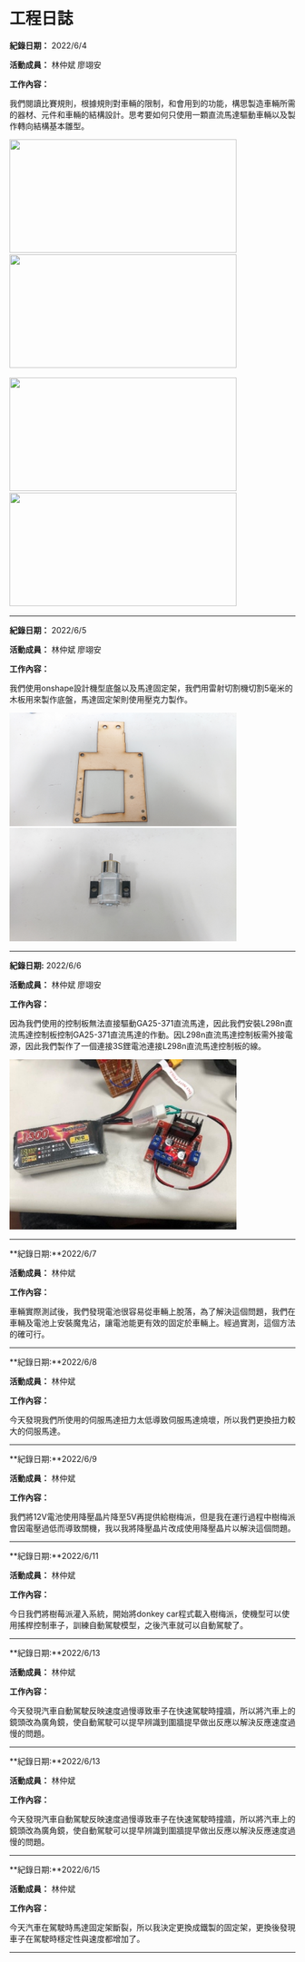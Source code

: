# 工程日誌

**紀錄日期：** 2022/6/4

**活動成員：** 林仲斌 廖翊安

**工作內容：**

我們閱讀比賽規則，根據規則對車輛的限制，和會用到的功能，構思製造車輛所需的器材、元件和車輛的結構設計。思考要如何只使用一顆直流馬達驅動車輛以及製作轉向結構基本雛型。

<img src="https://user-images.githubusercontent.com/106851896/172031276-6a408fec-511a-47a5-b74f-9277aee1894b.JPG" width="400" height="200"/><br/>  <img src="https://user-images.githubusercontent.com/106851896/176984586-d9094acf-c13c-4dc4-bf20-022f951bf5ed.jpg" width="400" height="200"/><br/>

<img src= "https://user-images.githubusercontent.com/106851896/172031276-6a408fec-511a-47a5-b74f-9277aee1894b.JPG" width="400" height="200">  <img src= "https://user-images.githubusercontent.com/106851896/176984586-d9094acf-c13c-4dc4-bf20-022f951bf5ed.jpg" width="400" height="200"><br/>

*****
**紀錄日期：** 2022/6/5

**活動成員：** 林仲斌 廖翊安

**工作內容：**

我們使用onshape設計機型底盤以及馬達固定架，我們用雷射切割機切割5毫米的木板用來製作底盤，馬達固定架則使用壓克力製作。

<img src= "https://github.com/2008linchungpin/Future_Engineer/blob/main/photo/DSC_0013.JPG" width="400" height="200">  <img src= "https://github.com/2008linchungpin/Future_Engineer/blob/main/photo/DSC_0014.JPG" width="400" height="200"><br/>
*****
**紀錄日期:** 2022/6/6

**活動成員：** 林仲斌 廖翊安

**工作內容：**

因為我們使用的控制板無法直接驅動GA25-371直流馬達，因此我們安裝L298n直流馬達控制板控制GA25-371直流馬達的作動。因L298n直流馬達控制板需外接電源，因此我們製作了一個連接3S鋰電池連接L298n直流馬達控制板的線。

<img src= "https://github.com/2008linchungpin/Future_Engineer/blob/main/photo/123.jpg" width="400" height="300">

*****

**紀錄日期:**2022/6/7

**活動成員：** 林仲斌

**工作內容：**

車輛實際測試後，我們發現電池很容易從車輛上脫落，為了解決這個問題，我們在車輛及電池上安裝魔鬼沾，讓電池能更有效的固定於車輛上。經過實測，這個方法的確可行。

*****

**紀錄日期:**2022/6/8

**活動成員：** 林仲斌

**工作內容：**

今天發現我們所使用的伺服馬達扭力太低導致伺服馬達燒壞，所以我們更換扭力較大的伺服馬達。

*****

**紀錄日期:**2022/6/9

**活動成員：** 林仲斌

**工作內容：**

我們將12V電池使用降壓晶片降至5V再提供給樹梅派，但是我在運行過程中樹梅派會因電壓過低而導致關機，我以我將降壓晶片改成使用降壓晶片以解決這個問題。

*****

**紀錄日期:**2022/6/11

**活動成員：** 林仲斌

**工作內容：**

今日我們將樹莓派灌入系統，開始將donkey car程式載入樹梅派，使機型可以使用搖桿控制車子，訓練自動駕駛模型，之後汽車就可以自動駕駛了。

*****

**紀錄日期:**2022/6/13

**活動成員：** 林仲斌

**工作內容：**

今天發現汽車自動駕駛反映速度過慢導致車子在快速駕駛時撞牆，所以將汽車上的鏡頭改為廣角鏡，使自動駕駛可以提早辨識到圍牆提早做出反應以解決反應速度過慢的問題。

*****

**紀錄日期:**2022/6/13

**活動成員：** 林仲斌

**工作內容：**

今天發現汽車自動駕駛反映速度過慢導致車子在快速駕駛時撞牆，所以將汽車上的鏡頭改為廣角鏡，使自動駕駛可以提早辨識到圍牆提早做出反應以解決反應速度過慢的問題。

*****


**紀錄日期:**2022/6/15

**活動成員：** 林仲斌

**工作內容：**

今天汽車在駕駛時馬達固定架斷裂，所以我決定更換成鐵製的固定架，更換後發現車子在駕駛時穩定性與速度都增加了。

*****

